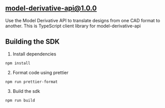 ## model-derivative-api@1.0.0

Use the Model Derivative API to translate designs from one CAD format to another.
This is TypeScript client library for model-derivative-api

## Building the SDK
1. Install dependencies
```
npm install
```
2. Format code using prettier
```
npm run prettier-format
```
3. Build the sdk
```
npm run build
```

